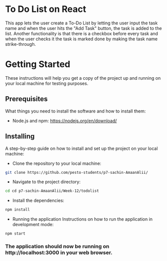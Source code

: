 # To Do List on React
This app lets the user create a To-Do List by letting the user input the task name and when the user hits the "Add Task" button, the task is added to the list.
Another functionality is that there is a checkbox before every task and when the user checks it the task is marked done by making the task name strike-through.



# Getting Started
These instructions will help you get a copy of the project up and running on your local machine for testing purposes.




## Prerequisites
What things you need to install the software and how to install them:

- Node.js and npm: https://nodejs.org/en/download/




## Installing
A step-by-step guide on how to install and set up the project on your local machine:


- Clone the repository to your local machine:
```bash
git clone https://github.com/pesto-students/p7-sachin-AmaanAlii/
```



- Navigate to the project directory:
```bash
cd cd p7-sachin-AmaanAlii/Week-12/todolist
```




- Install the dependencies:
```bash
npm install
```



- Running the application
Instructions on how to run the application in development mode:
```bash
npm start
```




### The application should now be running on http://localhost:3000 in your web browser.

